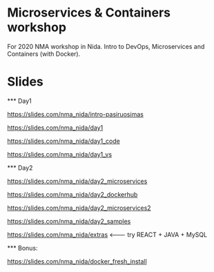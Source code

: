 # Microservices & Containers workshop
For 2020 NMA workshop in Nida. Intro to DevOps, Microservices and Containers (with Docker).

# Slides
*** Day1

https://slides.com/nma_nida/intro-pasiruosimas

https://slides.com/nma_nida/day1

https://slides.com/nma_nida/day1_code

https://slides.com/nma_nida/day1_vs


*** Day2

https://slides.com/nma_nida/day2_microservices

https://slides.com/nma_nida/day2_dockerhub

https://slides.com/nma_nida/day2_microservices2

https://slides.com/nma_nida/day2_samples

https://slides.com/nma_nida/extras <--- try REACT + JAVA + MySQL

*** Bonus:

https://slides.com/nma_nida/docker_fresh_install

